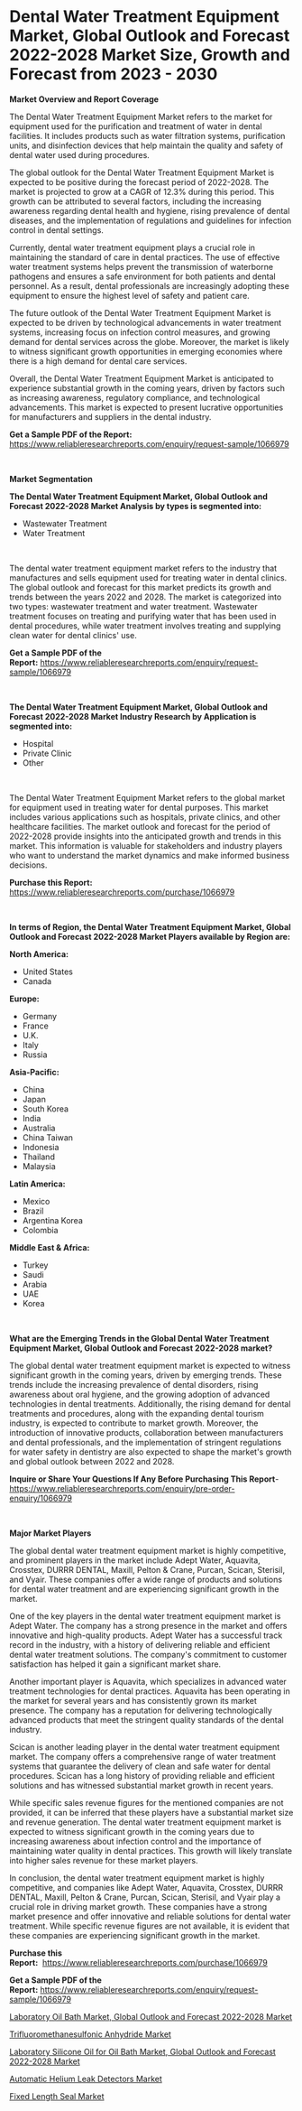<p><h1>Dental Water Treatment Equipment Market, Global Outlook and Forecast 2022-2028 Market Size, Growth and Forecast from 2023 - 2030</h1></p><p><strong>Market Overview and Report Coverage</strong></p>
<p><p>The Dental Water Treatment Equipment Market refers to the market for equipment used for the purification and treatment of water in dental facilities. It includes products such as water filtration systems, purification units, and disinfection devices that help maintain the quality and safety of dental water used during procedures.</p><p>The global outlook for the Dental Water Treatment Equipment Market is expected to be positive during the forecast period of 2022-2028. The market is projected to grow at a CAGR of 12.3% during this period. This growth can be attributed to several factors, including the increasing awareness regarding dental health and hygiene, rising prevalence of dental diseases, and the implementation of regulations and guidelines for infection control in dental settings.</p><p>Currently, dental water treatment equipment plays a crucial role in maintaining the standard of care in dental practices. The use of effective water treatment systems helps prevent the transmission of waterborne pathogens and ensures a safe environment for both patients and dental personnel. As a result, dental professionals are increasingly adopting these equipment to ensure the highest level of safety and patient care.</p><p>The future outlook of the Dental Water Treatment Equipment Market is expected to be driven by technological advancements in water treatment systems, increasing focus on infection control measures, and growing demand for dental services across the globe. Moreover, the market is likely to witness significant growth opportunities in emerging economies where there is a high demand for dental care services.</p><p>Overall, the Dental Water Treatment Equipment Market is anticipated to experience substantial growth in the coming years, driven by factors such as increasing awareness, regulatory compliance, and technological advancements. This market is expected to present lucrative opportunities for manufacturers and suppliers in the dental industry.</p></p>
<p><strong>Get a Sample PDF of the Report:</strong> <a href="https://www.reliableresearchreports.com/enquiry/request-sample/1066979">https://www.reliableresearchreports.com/enquiry/request-sample/1066979</a></p>
<p>&nbsp;</p>
<p><strong>Market Segmentation</strong></p>
<p><strong>The Dental Water Treatment Equipment Market, Global Outlook and Forecast 2022-2028 Market Analysis by types is segmented into:</strong></p>
<p><ul><li>Wastewater Treatment</li><li>Water Treatment</li></ul></p>
<p>&nbsp;</p>
<p><p>The dental water treatment equipment market refers to the industry that manufactures and sells equipment used for treating water in dental clinics. The global outlook and forecast for this market predicts its growth and trends between the years 2022 and 2028. The market is categorized into two types: wastewater treatment and water treatment. Wastewater treatment focuses on treating and purifying water that has been used in dental procedures, while water treatment involves treating and supplying clean water for dental clinics' use.</p></p>
<p><strong>Get a Sample PDF of the Report:</strong>&nbsp;<a href="https://www.reliableresearchreports.com/enquiry/request-sample/1066979">https://www.reliableresearchreports.com/enquiry/request-sample/1066979</a></p>
<p>&nbsp;</p>
<p><strong>The Dental Water Treatment Equipment Market, Global Outlook and Forecast 2022-2028 Market Industry Research by Application is segmented into:</strong></p>
<p><ul><li>Hospital</li><li>Private Clinic</li><li>Other</li></ul></p>
<p>&nbsp;</p>
<p><p>The Dental Water Treatment Equipment Market refers to the global market for equipment used in treating water for dental purposes. This market includes various applications such as hospitals, private clinics, and other healthcare facilities. The market outlook and forecast for the period of 2022-2028 provide insights into the anticipated growth and trends in this market. This information is valuable for stakeholders and industry players who want to understand the market dynamics and make informed business decisions.</p></p>
<p><strong>Purchase this Report:</strong>&nbsp; <a href="https://www.reliableresearchreports.com/purchase/1066979">https://www.reliableresearchreports.com/purchase/1066979</a></p>
<p>&nbsp;</p>
<p><strong>In terms of Region, the Dental Water Treatment Equipment Market, Global Outlook and Forecast 2022-2028 Market Players available by Region are:</strong></p>
<p>
    <p> <strong> North America: </strong>
        <ul>
            <li>United States</li>
            <li>Canada</li>
        </ul>
        </p> 
    <p> <strong> Europe: </strong>
        <ul>
            <li>Germany</li>
            <li>France</li>
            <li>U.K.</li>
            <li>Italy</li>
            <li>Russia</li>
        </ul>
        </p> 
    <p> <strong> Asia-Pacific: </strong>
        <ul>
            <li>China</li>
            <li>Japan</li>
            <li>South Korea</li>
            <li>India</li>
            <li>Australia</li>
            <li>China Taiwan</li>
            <li>Indonesia</li>
            <li>Thailand</li>
            <li>Malaysia</li>
        </ul>
        </p> 
    <p> <strong> Latin America: </strong>
        <ul>
            <li>Mexico</li>
            <li>Brazil</li>
            <li>Argentina Korea</li>
            <li>Colombia</li>
        </ul>
        </p> 
    <p> <strong> Middle East & Africa: </strong>
        <ul>
            <li>Turkey</li>
            <li>Saudi</li>
            <li>Arabia</li>
            <li>UAE</li>
            <li>Korea</li>
        </ul>
    </p>
    </p>
<p>&nbsp;</p>
<p><strong>What are the Emerging Trends in the Global Dental Water Treatment Equipment Market, Global Outlook and Forecast 2022-2028 market?</strong></p>
<p><p>The global dental water treatment equipment market is expected to witness significant growth in the coming years, driven by emerging trends. These trends include the increasing prevalence of dental disorders, rising awareness about oral hygiene, and the growing adoption of advanced technologies in dental treatments. Additionally, the rising demand for dental treatments and procedures, along with the expanding dental tourism industry, is expected to contribute to market growth. Moreover, the introduction of innovative products, collaboration between manufacturers and dental professionals, and the implementation of stringent regulations for water safety in dentistry are also expected to shape the market's growth and global outlook between 2022 and 2028.</p></p>
<p><strong>Inquire or Share Your Questions If Any Before Purchasing This Report</strong>- <a href="https://www.reliableresearchreports.com/enquiry/pre-order-enquiry/1066979">https://www.reliableresearchreports.com/enquiry/pre-order-enquiry/1066979</a></p>
<p>&nbsp;</p>
<p><strong>Major Market Players</strong></p>
<p><p>The global dental water treatment equipment market is highly competitive, and prominent players in the market include Adept Water, Aquavita, Crosstex, DURRR DENTAL, Maxill, Pelton & Crane, Purcan, Scican, Sterisil, and Vyair. These companies offer a wide range of products and solutions for dental water treatment and are experiencing significant growth in the market.</p><p>One of the key players in the dental water treatment equipment market is Adept Water. The company has a strong presence in the market and offers innovative and high-quality products. Adept Water has a successful track record in the industry, with a history of delivering reliable and efficient dental water treatment solutions. The company's commitment to customer satisfaction has helped it gain a significant market share.</p><p>Another important player is Aquavita, which specializes in advanced water treatment technologies for dental practices. Aquavita has been operating in the market for several years and has consistently grown its market presence. The company has a reputation for delivering technologically advanced products that meet the stringent quality standards of the dental industry.</p><p>Scican is another leading player in the dental water treatment equipment market. The company offers a comprehensive range of water treatment systems that guarantee the delivery of clean and safe water for dental procedures. Scican has a long history of providing reliable and efficient solutions and has witnessed substantial market growth in recent years.</p><p>While specific sales revenue figures for the mentioned companies are not provided, it can be inferred that these players have a substantial market size and revenue generation. The dental water treatment equipment market is expected to witness significant growth in the coming years due to increasing awareness about infection control and the importance of maintaining water quality in dental practices. This growth will likely translate into higher sales revenue for these market players.</p><p>In conclusion, the dental water treatment equipment market is highly competitive, and companies like Adept Water, Aquavita, Crosstex, DURRR DENTAL, Maxill, Pelton & Crane, Purcan, Scican, Sterisil, and Vyair play a crucial role in driving market growth. These companies have a strong market presence and offer innovative and reliable solutions for dental water treatment. While specific revenue figures are not available, it is evident that these companies are experiencing significant growth in the market.</p></p>
<p><strong>Purchase this Report:</strong>&nbsp;&nbsp;<a href="https://www.reliableresearchreports.com/purchase/1066979">https://www.reliableresearchreports.com/purchase/1066979</a></p>
<p></p>
<p><strong>Get a Sample PDF of the Report:</strong>&nbsp;<a href="https://www.reliableresearchreports.com/enquiry/request-sample/1066979">https://www.reliableresearchreports.com/enquiry/request-sample/1066979</a></p>
<p><p><a href="https://github.com/RoccoManning/Market-Research-Report-List-1/blob/main/laboratory-oil-bath-market-global-outlook-and-forecast-2022-2028-market.md">Laboratory Oil Bath Market, Global Outlook and Forecast 2022-2028 Market</a></p><p><a href="https://www.linkedin.com/pulse/trifluoromethanesulfonic-anhydride-market-size-2023-2030-baiqf/">Trifluoromethanesulfonic Anhydride Market</a></p><p><a href="https://github.com/NorbertYates/Market-Research-Report-List-1/blob/main/laboratory-silicone-oil-for-oil-bath-market-global-outlook-and-forecast-2022-2028-market.md">Laboratory Silicone Oil for Oil Bath Market, Global Outlook and Forecast 2022-2028 Market</a></p><p><a href="https://www.reportprime.com/automatic-helium-leak-detectors-r4732">Automatic Helium Leak Detectors Market</a></p><p><a href="https://medium.com/@santosh735584/fixed-length-seal-market-size-growth-forecast-2023-2030-819d24dd2311">Fixed Length Seal Market</a></p></p>